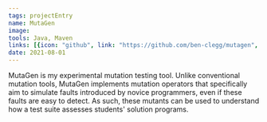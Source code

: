 ```yaml
---
tags: projectEntry
name: MutaGen
image: 
tools: Java, Maven
links: [{icon: "github", link: "https://github.com/ben-clegg/mutagen", title: "GitHub"}]
date: 2021-08-01
---
```


MutaGen is my experimental mutation testing tool. 
Unlike conventional mutation tools, MutaGen implements mutation operators that specifically aim to simulate faults introduced by novice programmers, even if these faults are easy to detect.
As such, these mutants can be used to understand how a test suite assesses students' solution programs.
